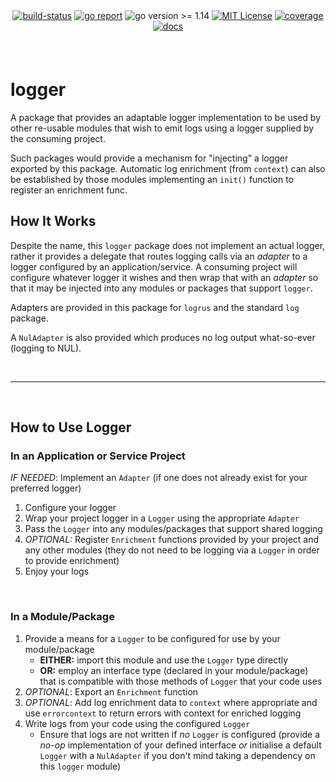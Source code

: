 <div align="center" style="margin-bottom:20px">
  <!-- <img src=".assets/banner.png" alt="logger" /> -->
  <div align="center">
    <a href="https://github.com/blugnu/unilog/actions/workflows/qa.yml"><img alt="build-status" src="https://github.com/blugnu/unilog/actions/workflows/qa.yml/badge.svg?branch=master&style=flat-square"/></a>
    <a href="https://goreportcard.com/report/github.com/blugnu/unilog" ><img alt="go report" src="https://goreportcard.com/badge/github.com/blugnu/unilog"/></a>
    <a><img alt="go version >= 1.14" src="https://img.shields.io/github/go-mod/go-version/blugnu/unilog?style=flat-square"/></a>
    <a href="https://github.com/blugnu/unilog/blob/master/LICENSE"><img alt="MIT License" src="https://img.shields.io/github/license/blugnu/unilog?color=%234275f5&style=flat-square"/></a>
    <a href="https://coveralls.io/github/blugnu/unilog?branch=master"><img alt="coverage" src="https://img.shields.io/coveralls/github/blugnu/unilog?style=flat-square"/></a>
    <a href="https://pkg.go.dev/github.com/blugnu/unilog"><img alt="docs" src="https://pkg.go.dev/badge/github.com/blugnu/unilog"/></a>
  </div>
</div>

<br>

# logger

A package that provides an adaptable logger implementation to be used by other re-usable modules that wish to emit logs using a logger supplied by the consuming project.

Such packages would provide a mechanism for "injecting" a logger exported by this package.  Automatic log enrichment (from `context`) can also be established by those modules implementing an `init()` function to register an enrichment func.

## How It Works

Despite the name, this `logger` package does not implement an actual logger, rather it provides a delegate that routes logging calls via an _adapter_ to a logger configured by an application/service.  A consuming project will configure whatever logger it wishes and then wrap that with an _adapter_ so that it may be injected into any modules or packages that support `logger`.

Adapters are provided in this package for `logrus` and the standard `log` package.

A `NulAdapter` is also provided which produces no log output what-so-ever (logging to NUL).

<br>
<hr>
<br>

## How to Use Logger

### In an Application or Service Project

_IF NEEDED_: Implement an `Adapter` (if one does not already exist for your preferred logger)

1. Configure your logger
2. Wrap your project logger in a `Logger` using the appropriate `Adapter`
4. Pass the `Logger` into any modules/packages that support shared logging
3. _OPTIONAL:_ Register `Enrichment` functions provided by your project and any other modules (they do not need to be logging via a `Logger` in order to provide enrichment)
5. Enjoy your logs

<br>

### In a Module/Package

1. Provide a means for a `Logger` to be configured for use by your module/package
    - **EITHER:** import this module and use the `Logger` type directly 
    - **OR:** employ an interface type (declared in your module/package) that is compatible with those methods of `Logger` that your code uses
2. _OPTIONAL_: Export an `Enrichment` function
3. _OPTIONAL_: Add log enrichment data to `context` where appropriate and use `errorcontext` to return errors with context for enriched logging 
4. Write logs from your code using the configured `Logger`
    - Ensure that logs are not written if _no_ `Logger` is configured (provide a _no-op_ implementation of your defined interface _or_ initialise a default `Logger` with a `NulAdapter` if you don't mind taking a dependency on this `logger` module)
